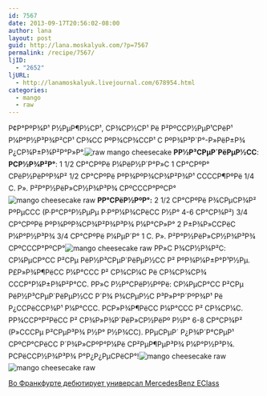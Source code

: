 ```yaml
---
id: 7567
date: 2013-09-17T20:56:02-08:00
author: lana
layout: post
guid: http://lana.moskalyuk.com/?p=7567
permalink: /recipe/7567/
ljID:
  - "2652"
ljURL:
  - http://lanamoskalyuk.livejournal.com/678954.html
categories:
  - mango
  - raw
---
```

&#1056;¢&#1056;°&#1056;º&#1056;¾&#1056;¹ &#1056;½&#1056;µ&#1056;¶&#1056;½&#1057;&#1056;¹, &#1057;&#1056;¾&#1057;&#1056;½&#1057;&#1056;¹ &#1056;&#1105; &#1056;²&#1056;º&#1057;&#1057;&#1056;½&#1056;µ&#1056;¹&#1057;&#1056;&#1105;&#1056;¹ &#1056;¼&#1056;°&#1056;½&#1056;³&#1056;¾&#1056;²&#1057;&#1056;¹ &#1057;&#1056;¾&#1057;&#1057; &#1056;º&#1056;¾&#1057;&#1056;¾&#1057;&#1057;&#1056;¹ &#1057; &#1056;º&#1056;¾&#1056;³&#1056;´&#1056;°-&#1056;»&#1056;&#1105;&#1056;±&#1056;¾ &#1056;¿&#1057;&#1056;¾&#1056;±&#1056;¾&#1056;²&#1056;°&#1056;»&#1056;°.![raw mango cheesecake](http://farm6.staticflickr.com/5511/9794994523_893f463bea_c.jpg) **&#1056;&#1056;½&#1056;³&#1057;&#1056;µ&#1056;´&#1056;&#1105;&#1056;µ&#1056;½&#1057;&#1057;**: **&#1056;&#1057;&#1056;½&#1056;¾&#1056;²&#1056;°**: 1 1/2 &#1057;&#1056;°&#1057;&#1056;º&#1056;&#1105; &#1056;¼&#1056;&#1105;&#1056;½&#1056;´&#1056;°&#1056;»&#1057; 1 &#1057;&#1056;°&#1057;&#1056;º&#1056;° &#1057;&#1056;&#1105;&#1056;½&#1056;&#1105;&#1056;º&#1056;¾&#1056;² 1/2 &#1057;&#1056;°&#1057;&#1056;º&#1056;&#1105; &#1056;º&#1056;¾&#1056;º&#1056;¾&#1057;&#1056;¾&#1056;²&#1056;¾&#1056;¹ &#1057;&#1057;&#1057;&#1057;&#1056;¶&#1056;º&#1056;&#1105; 1/4 &#1057;. &#1056;». &#1056;²&#1056;°&#1056;½&#1056;&#1105;&#1056;»&#1057;&#1056;½&#1056;¾&#1056;³&#1056;¾ &#1057;&#1056;º&#1057;&#1057;&#1057;&#1056;°&#1056;º&#1057;&#1056;°![mango cheesecake raw](http://farm4.staticflickr.com/3804/9794931594_626523d949_c.jpg) **&#1056;&#1056;°&#1057;&#1056;&#1105;&#1056;½&#1056;º&#1056;°:** 2 1/2 &#1057;&#1056;°&#1057;&#1056;º&#1056;&#1105; &#1056;¾&#1057;&#1056;µ&#1057;&#1056;¾&#1056;² &#1056;º&#1056;µ&#1057;&#1057;&#1057; (&#1056;·&#1056;°&#1057;&#1056;°&#1056;½&#1056;µ&#1056;µ &#1056;·&#1056;°&#1056;¼&#1056;¾&#1057;&#1056;&#1105;&#1057;&#1057; &#1056;½&#1056;° 4-6 &#1057;&#1056;°&#1057;&#1056;¾&#1056;²) 3/4 &#1057;&#1056;°&#1057;&#1056;º&#1056;&#1105; &#1056;º&#1056;¾&#1056;º&#1056;¾&#1057;&#1056;¾&#1056;²&#1056;¾&#1056;³&#1056;¾ &#1056;¼&#1056;°&#1057;&#1056;»&#1056;° 2 &#1056;±&#1056;¾&#1056;»&#1057;&#1057;&#1056;&#1105;&#1057; &#1056;¼&#1056;°&#1056;½&#1056;³&#1056;¾ 3/4 &#1057;&#1056;°&#1057;&#1056;º&#1056;&#1105; &#1056;¼&#1056;µ&#1056;´&#1056;° 1 &#1057;. &#1056;». &#1056;²&#1056;°&#1056;½&#1056;&#1105;&#1056;»&#1057;&#1056;½&#1056;¾&#1056;³&#1056;¾ &#1057;&#1056;º&#1057;&#1057;&#1057;&#1056;°&#1056;º&#1057;&#1056;°![mango cheesecake raw](http://farm4.staticflickr.com/3688/9794935355_0a6170e393_c.jpg) &#1056;&#1056;»&#1057; &#1056;¾&#1057;&#1056;½&#1056;¾&#1056;²&#1057;: &#1057;&#1056;¼&#1056;µ&#1057;&#1056;°&#1057;&#1057; &#1056;²&#1057;&#1056;µ &#1056;&#1105;&#1056;½&#1056;³&#1057;&#1056;µ&#1056;´&#1056;&#1105;&#1056;µ&#1056;½&#1057;&#1057; &#1056;² &#1056;º&#1056;¾&#1056;¼&#1056;±&#1056;°&#1056;¹&#1056;½&#1056;µ. &#1056;£&#1056;»&#1056;¾&#1056;¶&#1056;&#1105;&#1057;&#1057; &#1056;¼&#1056;°&#1057;&#1057;&#1057; &#1056;² &#1057;&#1056;¾&#1057;&#1056;¼&#1057; &#1056;&#1105; &#1057;&#1056;¾&#1057;&#1056;¾&#1057;&#1056;¾ &#1057;&#1057;&#1057;&#1056;°&#1056;¼&#1056;±&#1056;¾&#1056;²&#1056;°&#1057;&#1057;. &#1056;&#1056;»&#1057; &#1056;½&#1056;°&#1057;&#1056;&#1105;&#1056;½&#1056;º&#1056;&#1105;: &#1057;&#1056;¼&#1056;µ&#1057;&#1056;°&#1057;&#1057; &#1056;²&#1057;&#1056;µ &#1056;&#1105;&#1056;½&#1056;³&#1057;&#1056;µ&#1056;´&#1056;&#1105;&#1056;µ&#1056;½&#1057;&#1057; &#1056;´&#1056;¾ &#1056;¾&#1057;&#1056;µ&#1056;½&#1057; &#1056;³&#1056;»&#1056;°&#1056;´&#1056;º&#1056;¾&#1056;¹ &#1056;&#1105; &#1056;¿&#1057;&#1057;&#1056;&#1105;&#1057;&#1057;&#1056;¾&#1056;¹ &#1056;¼&#1056;°&#1057;&#1057;&#1057;. &#1056;&#1057;&#1056;»&#1056;¾&#1056;¶&#1056;&#1105;&#1057;&#1057; &#1056;¼&#1056;°&#1057;&#1057;&#1057; &#1056;² &#1057;&#1056;¾&#1057;&#1056;¼&#1057;. &#1056;&#1056;¾&#1057;&#1057;&#1056;°&#1056;²&#1056;&#1105;&#1057;&#1057; &#1056;² &#1057;&#1056;¾&#1056;»&#1056;¾&#1056;´&#1056;&#1105;&#1056;»&#1057;&#1056;½&#1056;&#1105;&#1056;º &#1056;½&#1056;° 6-8 &#1057;&#1056;°&#1057;&#1056;¾&#1056;² (&#1056;»&#1057;&#1057;&#1057;&#1056;µ &#1056;²&#1057;&#1056;µ&#1056;³&#1056;¾ &#1056;½&#1056;° &#1056;½&#1056;¾&#1057;&#1057;). &#1056;&#1056;µ&#1057;&#1056;µ&#1056;´ &#1056;¿&#1056;¾&#1056;´&#1056;°&#1057;&#1056;µ&#1056;¹ &#1057;&#1056;º&#1057;&#1056;°&#1057;&#1056;&#1105;&#1057;&#1057; &#1056;´&#1056;¾&#1056;»&#1057;&#1056;º&#1056;°&#1056;¼&#1056;&#1105; &#1057;&#1056;²&#1056;µ&#1056;¶&#1056;µ&#1056;³&#1056;¾ &#1056;¼&#1056;°&#1056;½&#1056;³&#1056;¾. &#1056;&#1057;&#1056;&#1105;&#1057;&#1057;&#1056;½&#1056;¾&#1056;³&#1056;¾ &#1056;°&#1056;¿&#1056;¿&#1056;µ&#1057;&#1056;&#1105;&#1057;&#1056;°!![mango cheesecake raw](http://farm4.staticflickr.com/3727/9794973394_19b9ae720e_c.jpg)![mango cheesecake raw](http://farm6.staticflickr.com/5444/9794962766_a0e878cf55_c.jpg) 

<div class="H1den">
  <a href="http://avtoabc.com/content/4295/innovations/">&#1042;&#1086; &#1060;&#1088;&#1072;&#1085;&#1082;&#1092&#1091;&#1088;&#1090;&#1077; &#1076;&#1077;&#1073;&#1102;&#1090;&#1080;&#1088;&#1091;&#1077;&#1090; &#1091;&#1085;&#1080;&#1074;&#1077;&#1088;&#1089;&#1072;&#1083; MercedesBenz EClass</a>
</div>